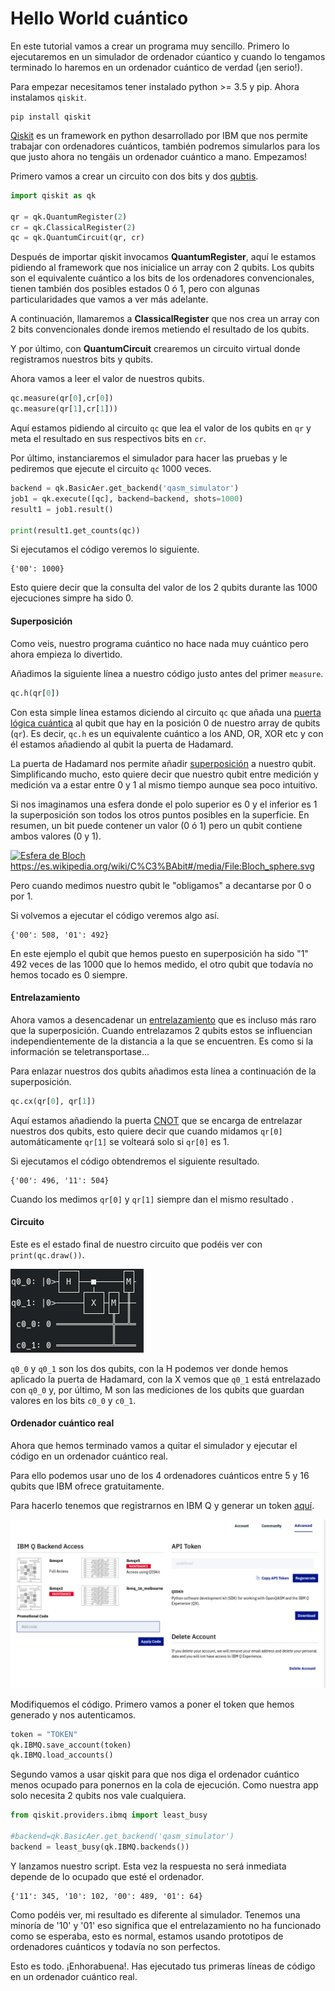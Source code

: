 # Hello World cuántico

En este tutorial vamos a crear un programa muy sencillo. Primero lo ejecutaremos en un simulador de ordenador cúantico y cuando lo tengamos terminado lo haremos en un ordenador cuántico de verdad (¡en serio!).

Para empezar necesitamos tener instalado python >= 3.5 y pip. Ahora instalamos `qiskit`.

```shell
pip install qiskit
```

[Qiskit](https://github.com/QISKit) es un framework en python desarrollado por IBM que nos permite trabajar con ordenadores cuánticos, también podremos simularlos para los que justo ahora no tengáis un ordenador cuántico a mano. Empezamos!

Primero vamos a crear un circuito con dos bits y dos [qubtis](https://es.wikipedia.org/wiki/C%C3%BAbit).

```python
import qiskit as qk

qr = qk.QuantumRegister(2)
cr = qk.ClassicalRegister(2)
qc = qk.QuantumCircuit(qr, cr)
```

Después de importar qiskit invocamos **QuantumRegister**, aquí le estamos pidiendo al framework que nos inicialice un array con 2 qubits. Los qubits son el equivalente cuántico a los bits de los ordenadores convencionales, tienen también dos posibles estados 0 ó 1, pero con algunas particularidades que vamos a ver más adelante.

A continuación, llamaremos a **ClassicalRegister** que nos crea un array con 2 bits convencionales donde iremos metiendo el resultado de los qubits.

Y por último, con **QuantumCircuit** crearemos un circuito virtual donde registramos nuestros bits y qubits.

Ahora vamos a leer el valor de nuestros qubits.

```python
qc.measure(qr[0],cr[0])
qc.measure(qr[1],cr[1]))
```

Aquí estamos pidiendo al circuito `qc` que lea el valor de los qubits en `qr` y meta el resultado en sus respectivos bits en `cr`.

Por último, instanciaremos el simulador para hacer las pruebas y le pediremos que ejecute el circuito `qc` 1000 veces.

```python
backend = qk.BasicAer.get_backend('qasm_simulator')
job1 = qk.execute([qc], backend=backend, shots=1000)
result1 = job1.result()

print(result1.get_counts(qc))
```

Si ejecutamos el código veremos lo siguiente.

```shell
{'00': 1000}
```

Esto quiere decir que la consulta del valor de los 2 qubits durante las 1000 ejecuciones simpre ha sido 0.

#### Superposición

Como veis, nuestro programa cuántico no hace nada muy cuántico pero ahora empieza lo divertido.

Añadimos la siguiente línea a nuestro código justo antes del primer `measure`.

```python
qc.h(qr[0]) 
```

Con esta simple línea estamos diciendo al circuito `qc` que añada una [puerta lógica cuántica](https://en.wikipedia.org/wiki/Quantum_logic_gate) al qubit que hay en la posición 0 de nuestro array de qubits (`qr`). Es decir, `qc.h` es un equivalente cuántico a los AND, OR, XOR etc y con él estamos añadiendo al qubit la puerta de Hadamard.

La puerta de Hadamard nos permite añadir [superposición](https://es.wikipedia.org/wiki/Superposici%C3%B3n_cu%C3%A1ntica) a nuestro qubit. Simplificando mucho, esto quiere decir que nuestro qubit entre medición y medición va a estar entre 0 y 1 al mismo tiempo aunque sea poco intuitivo.

Si nos imaginamos una esfera donde el polo superior es 0 y el inferior es 1 la superposición son todos los otros puntos posibles en la superficie. En resumen, un bit puede contener un valor (0 ó 1) pero un qubit contiene ambos valores (0 y 1). 

[![Esfera de Bloch](https://upload.wikimedia.org/wikipedia/commons/thumb/6/6b/Bloch_sphere.svg/800px-Bloch_sphere.svg.png)](https://es.wikipedia.org/wiki/C%C3%BAbit#/media/File:Bloch_sphere.svg)https://es.wikipedia.org/wiki/C%C3%BAbit#/media/File:Bloch_sphere.svg

Pero cuando medimos nuestro qubit le "obligamos" a decantarse por 0 o por 1.

Si volvemos a ejecutar el código veremos algo así.

```shell
{'00': 508, '01': 492}
```

En este ejemplo el qubit que hemos puesto en superposición ha sido "1" 492 veces de las 1000 que lo hemos medido, el otro qubit que todavía no hemos tocado es 0 siempre.

#### Entrelazamiento

Ahora vamos a desencadenar un [entrelazamiento](https://en.wikipedia.org/wiki/Bell_state) que es incluso más raro que la superposición. Cuando entrelazamos 2 qubits estos se influencian independientemente de la distancia a la que se encuentren. Es como si la información se teletransportase...

Para enlazar nuestros dos qubits añadimos esta línea a continuación de la superposición.

```python
qc.cx(qr[0], qr[1])
```

Aquí estamos añadiendo la puerta [CNOT](https://en.wikipedia.org/wiki/Controlled_NOT_gate) que se encarga de entrelazar nuestros dos qubits, esto quiere decir que cuando midamos `qr[0]` automáticamente `qr[1]` se volteará solo si `qr[0]` es 1.

Si ejecutamos el código obtendremos el siguiente resultado.

```shell
{'00': 496, '11': 504}
```

Cuando los medimos `qr[0]` y `qr[1]` siempre dan el mismo resultado .

#### Circuito

Este es el estado final de nuestro circuito que podéis ver con `print(qc.draw())`.

![circuit](https://raw.githubusercontent.com/juanfran/posts/master/others/quantum-programming/assets/circuit.png)

`q0_0` y `q0_1` son los dos qubits, con la H podemos ver donde hemos aplicado la puerta de Hadamard, con la X vemos que `q0_1` está entrelazado con `q0_0` y, por último, M son las mediciones de los qubits que guardan valores en los bits `c0_0` y `c0_1`.

#### Ordenador cuántico real

Ahora que hemos terminado vamos a quitar el simulador y ejecutar el código en un ordenador cuántico real.

Para ello podemos usar uno de los 4 ordenadores cuánticos entre 5 y 16 qubits que IBM ofrece gratuitamente.

Para hacerlo tenemos que registrarnos en IBM Q y generar un token [aquí](https://quantumexperience.ng.bluemix.net/qx/account/advanced).

![token](https://raw.githubusercontent.com/juanfran/posts/master/others/quantum-programming/assets/token.png)

Modifiquemos el código. Primero vamos a poner el token que hemos generado y nos autenticamos.

```python
token = "TOKEN"
qk.IBMQ.save_account(token)
qk.IBMQ.load_accounts()
```

Segundo vamos a usar qiskit para que nos diga el ordenador cuántico menos ocupado para ponernos en la cola de ejecución. Como nuestra app solo necesita 2 qubits nos vale cualquiera.

```python
from qiskit.providers.ibmq import least_busy

#backend=qk.BasicAer.get_backend('qasm_simulator')
backend = least_busy(qk.IBMQ.backends())
```

Y lanzamos nuestro script. Esta vez la respuesta no será inmediata depende de lo ocupado que esté el ordenador.

```shell
{'11': 345, '10': 102, '00': 489, '01': 64}
```

Como podéis ver, mi resultado es diferente al simulador. Tenemos una minoría de '10' y '01' eso significa que el entrelazamiento no ha funcionado como se esperaba, esto es normal, estamos usando prototipos de ordenadores cuánticos y todavía no son perfectos.

Esto es todo. ¡Enhorabuena!. Has ejecutado tus primeras líneas de código en un ordenador cuántico real.